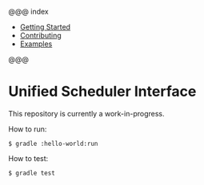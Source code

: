 @@@ index

* [Getting Started](getting-started.md)
* [Contributing](contributing/index.md)
* [Examples](examples/index.md)

@@@

# Unified Scheduler Interface

This repository is currently a work-in-progress.



How to run:

```
$ gradle :hello-world:run
```


How to test:

```
$ gradle test
```
